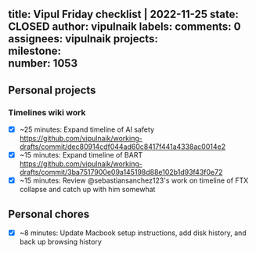 title:	Vipul Friday checklist | 2022-11-25
state:	CLOSED
author:	vipulnaik
labels:	
comments:	0
assignees:	vipulnaik
projects:	
milestone:	
number:	1053
--
## Personal projects

### Timelines wiki work

- [x] ~25 minutes: Expand timeline of AI safety https://github.com/vipulnaik/working-drafts/commit/dec80914cdf044ad60c8417f441a4338ac0014e2
- [x] ~15 minutes: Expand timeline of BART https://github.com/vipulnaik/working-drafts/commit/3ba7517900e09a145198d88e102b1d93f43f0e72
- [x] ~15 minutes: Review @sebastiansanchez123's work on timeline of FTX collapse and catch up with him somewhat 

## Personal chores

- [x] ~8 minutes: Update Macbook setup instructions, add disk history, and back up browsing history

